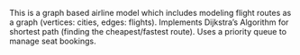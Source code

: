 This is a graph based airline model which includes modeling flight routes as a graph (vertices: cities, edges: flights). Implements Dijkstra’s Algorithm for shortest path (finding the cheapest/fastest route). Uses a priority queue to manage seat bookings.
